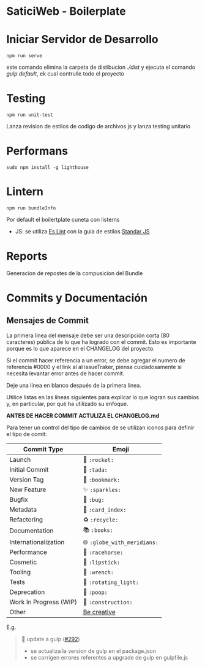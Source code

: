 SaticiWeb - Boilerplate
======================================================================

# Iniciar Servidor de Desarrollo
```
npm run serve
```
este comando elimina la carpeta de distibucion *./dist* y ejecuta el comando *gulp default*, ek cual contrulle todo el proyecto

# Testing
```
npm run unit-test
```
Lanza revision de estilos de codigo de archivos js y lanza testing unitario

# Performans
```
sudo npm install -g lighthouse
```

# Lintern
```
npm run bundleInfo
```
Por default el boilertplate cuneta con listerns

* JS: se utiliza [Es Lint](http://eslint.org/) con la guia de estilos [Standar JS](https://standardjs.com/)

# Reports
Generacion de repostes de la compusicion del Bundle

# Commits y Documentación

## Mensajes de Commit

La primera línea del mensaje debe ser una descripción corta (80 caracteres) pública de lo que ha logrado con el commit. Esto es importante porque es lo que aparece en el CHANGELOG del proyecto.

Si el commit hacer referencia a un error, se debe agregar el numero de referencia #0000 y el link al al issueTraker,  piensa cuidadosamente si necesita levantar error antes de hacer commit.

Deje una línea en blanco después de la primera línea.

Utilice listas en las líneas siguientes para explicar lo que logran sus cambios y, en particular, por qué ha utilizado su enfoque.

**ANTES DE HACER COMMIT ACTULIZA EL CHANGELOG.md**

Para tener un control del tipo de cambios de se utilizan iconos para definir el tipo de comit:

Commit Type | Emoji
----------  | -------------
Launch | :rocket: `:rocket:`
Initial Commit | :tada: `:tada:`
Version Tag | :bookmark: `:bookmark:`
New Feature | :sparkles: `:sparkles:`
Bugfix | :bug: `:bug:`
Metadata | :card_index: `:card_index:`
Refactoring | :recycle: `:recycle:`
Documentation | :books: `:books:`
Internationalization | :globe_with_meridians: `:globe_with_meridians:`
Performance | :racehorse: `:racehorse:`
Cosmetic | :lipstick: `:lipstick:`
Tooling | :wrench: `:wrench:`
Tests | :rotating_light: `:rotating_light:`
Deprecation | :poop: `:poop:`
Work In Progress (WIP) | :construction: `:construction:`
Other | [Be creative](http://www.emoji-cheat-sheet.com/)

E.g.
>:bug: update a gulp ([#292](http://linkAerror.com))
>
>- se actualiza la version de gulp en el package.json
>- se corrigen errores referentes a upgrade de gulp en gulpfile.js
